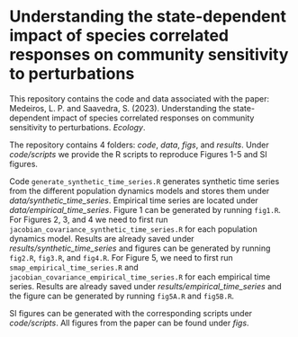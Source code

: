 # Understanding the state-dependent impact of species correlated responses on community sensitivity to perturbations

This repository contains the code and data associated with the paper: Medeiros, L. P. and Saavedra, S. (2023). Understanding the state-dependent impact of species correlated responses on community sensitivity to perturbations. *Ecology*.

The repository contains 4 folders: *code*, *data*, *figs*, and *results*. Under *code/scripts* we provide the R scripts to reproduce Figures 1-5 and SI figures. 

Code `generate_synthetic_time_series.R` generates synthetic time series from the different population dynamics models and stores them under *data/synthetic_time_series*. Empirical time series are located under *data/empirical_time_series*. Figure 1 can be generated by running `fig1.R`. For Figures 2, 3, and 4 we need to first run `jacobian_covariance_synthetic_time_series.R` for each population dynamics model. Results are already saved under *results/synthetic_time_series* and figures can be generated by running `fig2.R`, `fig3.R`, and `fig4.R`. For Figure 5, we need to first run `smap_empirical_time_series.R` and `jacobian_covariance_empirical_time_series.R` for each empirical time series. Results are already saved under *results/empirical_time_series* and the figure can be generated by running `fig5A.R` and `fig5B.R`.

SI figures can be generated with the corresponding scripts under *code/scripts*. All figures from the paper can be found under *figs*.
